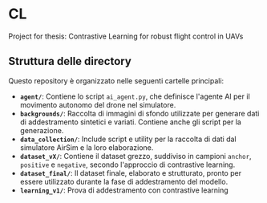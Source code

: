 # CL
Project for thesis: Contrastive Learning for robust flight control in UAVs

## Struttura delle directory

Questo repository è organizzato nelle seguenti cartelle principali:

- **`agent/`**: Contiene lo script `ai_agent.py`, che definisce l'agente AI per il movimento autonomo del drone nel simulatore.
- **`backgrounds/`**: Raccolta di immagini di sfondo utilizzate per generare dati di addestramento sintetici e variati. Contiene anche gli script per la generazione.
- **`data_collection/`**: Include script e utility per la raccolta di dati dal simulatore AirSim e la loro elaborazione.
- **`dataset_vX/`**: Contiene il dataset grezzo, suddiviso in campioni `anchor`, `positive` e `negative`, secondo l'approccio di contrastive learning.
- **`dataset_final/`**: Il dataset finale, elaborato e strutturato, pronto per essere utilizzato durante la fase di addestramento del modello.
- **`learning_v1/`**: Prova di addestramento con contrastive learning
